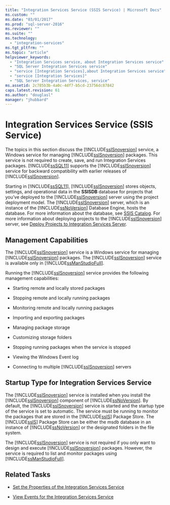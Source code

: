 ```yaml
---
title: "Integration Services Service (SSIS Service) | Microsoft Docs"
ms.custom: ""
ms.date: "03/01/2017"
ms.prod: "sql-server-2016"
ms.reviewer: ""
ms.suite: ""
ms.technology: 
  - "integration-services"
ms.tgt_pltfrm: ""
ms.topic: "article"
helpviewer_keywords: 
  - "Integration Services service, about Integration Services service"
  - "SQL Server Integration Services service"
  - "service [Integration Services],about Integration Services service"
  - "service [Integration Services]"
  - "SQL Server Integration Services, service"
ms.assetid: 2c785b3b-4a0c-4df7-b5cd-23756dc87842
caps.latest.revision: 61
ms.author: "douglasl"
manager: "jhubbard"
---
```

# Integration Services Service (SSIS Service)
  The topics in this section discuss the [!INCLUDE[ssISnoversion](../../advanced-analytics/r-services/includes/ssisnoversion-md.md)] service, a Windows service for managing [!INCLUDE[ssISnoversion](../../advanced-analytics/r-services/includes/ssisnoversion-md.md)] packages. This service is not required to create, save, and run Integration Services packages. [!INCLUDE[ssSQL11](../../analysis-services/includes/sssql11-md.md)] supports the [!INCLUDE[ssISnoversion](../../advanced-analytics/r-services/includes/ssisnoversion-md.md)] service for backward compatibility with earlier releases of [!INCLUDE[ssISnoversion](../../advanced-analytics/r-services/includes/ssisnoversion-md.md)].  
  
 Starting in [!INCLUDE[ssSQL11](../../analysis-services/includes/sssql11-md.md)], [!INCLUDE[ssISnoversion](../../advanced-analytics/r-services/includes/ssisnoversion-md.md)] stores objects, settings, and operational data in the **SSISDB** database for projects that you’ve deployed to the [!INCLUDE[ssISnoversion](../../advanced-analytics/r-services/includes/ssisnoversion-md.md)] server using the project deployment model. The [!INCLUDE[ssISnoversion](../../advanced-analytics/r-services/includes/ssisnoversion-md.md)] server, which is an instance of the [!INCLUDE[ssNoVersion](../../advanced-analytics/r-services/includes/ssnoversion-md.md)] Database Engine, hosts the database. For more information about the database, see [SSIS Catalog](../../integration-services/service/ssis-catalog.md). For more information about deploying projects to the [!INCLUDE[ssISnoversion](../../advanced-analytics/r-services/includes/ssisnoversion-md.md)] server, see [Deploy Projects to Integration Services Server](../../integration-services/packages/deploy-projects-to-integration-services-server.md).  
  
## Management Capabilities  
 The [!INCLUDE[ssISnoversion](../../advanced-analytics/r-services/includes/ssisnoversion-md.md)] service is a Windows service for managing [!INCLUDE[ssISnoversion](../../advanced-analytics/r-services/includes/ssisnoversion-md.md)] packages. The [!INCLUDE[ssISnoversion](../../advanced-analytics/r-services/includes/ssisnoversion-md.md)] service is available only in [!INCLUDE[ssManStudioFull](../../advanced-analytics/r-services/includes/ssmanstudiofull-md.md)].  
  
 Running the [!INCLUDE[ssISnoversion](../../advanced-analytics/r-services/includes/ssisnoversion-md.md)] service provides the following management capabilities:  
  
-   Starting remote and locally stored packages  
  
-   Stopping remote and locally running packages  
  
-   Monitoring remote and locally running packages  
  
-   Importing and exporting packages  
  
-   Managing package storage  
  
-   Customizing storage folders  
  
-   Stopping running packages when the service is stopped  
  
-   Viewing the Windows Event log  
  
-   Connecting to multiple [!INCLUDE[ssISnoversion](../../advanced-analytics/r-services/includes/ssisnoversion-md.md)] servers  
  
## Startup Type for Integration Services Service  
 The [!INCLUDE[ssISnoversion](../../advanced-analytics/r-services/includes/ssisnoversion-md.md)] service is installed when you install the [!INCLUDE[ssISnoversion](../../advanced-analytics/r-services/includes/ssisnoversion-md.md)] component of [!INCLUDE[ssNoVersion](../../advanced-analytics/r-services/includes/ssnoversion-md.md)]. By default, the [!INCLUDE[ssISnoversion](../../advanced-analytics/r-services/includes/ssisnoversion-md.md)] service is started and the startup type of the service is set to automatic. The service must be running to monitor the packages that are stored in the [!INCLUDE[ssIS](../../analysis-services/instances/includes/ssis-md.md)] Package Store. The [!INCLUDE[ssIS](../../analysis-services/instances/includes/ssis-md.md)] Package Store can be either the msdb database in an instance of [!INCLUDE[ssNoVersion](../../advanced-analytics/r-services/includes/ssnoversion-md.md)] or the designated folders in the file system.  
  
 The [!INCLUDE[ssISnoversion](../../advanced-analytics/r-services/includes/ssisnoversion-md.md)] service is not required if you only want to design and execute [!INCLUDE[ssISnoversion](../../advanced-analytics/r-services/includes/ssisnoversion-md.md)] packages. However, the service is required to list and monitor packages using [!INCLUDE[ssManStudioFull](../../advanced-analytics/r-services/includes/ssmanstudiofull-md.md)].  
  
## Related Tasks  
  
-   [Set the Properties of the Integration Services Service](../../integration-services/service/set-the-properties-of-the-integration-services-service.md)  
  
-   [View Events for the Integration Services Service](../../integration-services/service/view-events-for-the-integration-services-service.md)  
  
  